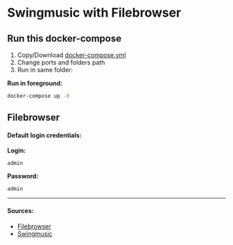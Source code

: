 
# Swingmusic with Filebrowser


## Run this docker-compose

1. Copy/Download [docker-compose.yml](docker-compose.yml)
2. Change ports and folders path
3. Run in same folder:

**Run in foreground:**
```bash 
docker-compose up -d
```

## Filebrowser

#### Default login credentials:
**Login:** 
```
admin
```
**Password:**
```
admin
```

---
#### Sources:
- [Filebrowser](https://github.com/filebrowser/filebrowser)
- [Swingmusic](https://github.com/swing-opensource/swingmusic)

